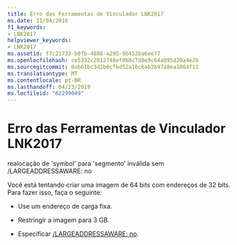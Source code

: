 ```yaml
---
title: Erro das Ferramentas de Vinculador LNK2017
ms.date: 11/04/2016
f1_keywords:
- LNK2017
helpviewer_keywords:
- LNK2017
ms.assetid: f7c21733-b0fb-4888-a295-9b453ba6ee77
ms.openlocfilehash: ce5332c2812740ef0b8c7d8e9c64a095d20a4e2b
ms.sourcegitcommit: 0ab61bc3d2b6cfbd52a16c6ab2b97a8ea1864f12
ms.translationtype: MT
ms.contentlocale: pt-BR
ms.lasthandoff: 04/23/2019
ms.locfileid: "62299049"
---
```

# <a name="linker-tools-error-lnk2017"></a>Erro das Ferramentas de Vinculador LNK2017

realocação de 'symbol' para 'segmento' inválida sem /LARGEADDRESSAWARE: no

Você está tentando criar uma imagem de 64 bits com endereços de 32 bits. Para fazer isso, faça o seguinte:

- Use um endereço de carga fixa.

- Restringir a imagem para 3 GB.

- Especificar [/LARGEADDRESSAWARE: no](../../build/reference/largeaddressaware-handle-large-addresses.md).